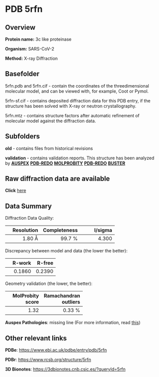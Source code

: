 # PDB 5rfn

## Overview

**Protein name:** 3c like proteinase

**Organism:** SARS-CoV-2

**Method:** X-ray Diffraction

## Basefolder

5rfn.pdb and 5rfn.cif - contain the coordinates of the threedimensional molecular model, and can be viewed with, for example, Coot or Pymol.

5rfn-sf.cif - contains deposited diffraction data for this PDB entry, if the structure has been solved with X-ray or neutron crystallography.

5rfn.mtz - contains structure factors after automatic refinement of molecular model against the diffraction data.

## Subfolders



**old** - contains files from historical revisions

**validation** - contains validation reports. This structure has been analyzed by [**AUSPEX**](https://github.com/thorn-lab/coronavirus_structural_task_force/tree/master/pdb/3c_like_proteinase/SARS-CoV-2/5rfn/validation/auspex) [**PDB-REDO**](https://github.com/thorn-lab/coronavirus_structural_task_force/tree/master/pdb/3c_like_proteinase/SARS-CoV-2/5rfn/validation/pdb-redo) [**MOLPROBITY**](https://github.com/thorn-lab/coronavirus_structural_task_force/tree/master/pdb/3c_like_proteinase/SARS-CoV-2/5rfn/validation/molprobity) [**PDB-REDO**](https://github.com/thorn-lab/coronavirus_structural_task_force/blob/master/pdb/3c_like_proteinase/SARS-CoV-2/5rfn/validation/Xtriage_output.log) [**BUSTER**](https://www.globalphasing.com/buster/wiki/index.cgi?Covid19Pdb5RFN)

## Raw diffraction data are available

**Click** [here](https://zenodo.org/record/3731484) 

## Data Summary
Diffraction Data Quality:

|   | Resolution | Completeness| I/sigma |
|---|-------------:|----------------:|--------------:|
|   |1.80 Å|99.7  %|<img width=50/>4.300|

Discrepancy between model and data (the lower the better):

|   | **R-work**| **R-free**   
|---|-------------:|----------------:|           
||  0.1860|  0.2390|

Geometry validation (the lower, the better):

|   |**MolProbity<br>score**| **Ramachandran<br>outliers** 
|---|-------------:|----------------:|
||  1.32|  0.33 %|

**Auspex Pathologies**: missing line (For more information, read [this](https://github.com/thorn-lab/coronavirus_structural_task_force/blob/master/pdb/3c_like_proteinase/SARS-CoV-2/5rfn/validation/auspex/5rfn_auspex_comments.txt))

 



## Other relevant links 
**PDBe**:  https://www.ebi.ac.uk/pdbe/entry/pdb/5rfn
 
**PDBr**: https://www.rcsb.org/structure/5rfn 

**3D Bionotes**: https://3dbionotes.cnb.csic.es/?queryId=5rfn

